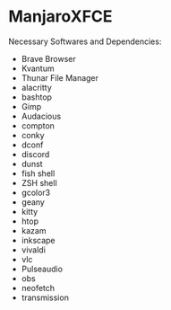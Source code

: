 # ManjaroXFCE

Necessary Softwares and Dependencies:
<ul>
<li>Brave Browser</li>
<li>Kvantum</li>
<li>Thunar File Manager </li>
<li>alacritty       </li>
<li>bashtop       </li>
<li>Gimp       </li>
<li>Audacious       </li>
<li>compton       </li>
<li>conky       </li>
<li>dconf       </li>
<li>discord       </li>
<li>dunst       </li>
<li>fish shell       </li>
<li>	ZSH shell </li>
<li>gcolor3       </li>
<li>geany       </li>
<li>kitty       </li>
<li>htop       </li>
<li>kazam       </li>
<li>inkscape       </li>
<li>vivaldi       </li>
<li>vlc       </li>
<li>Pulseaudio     </li>
<li>obs       </li>
<li>neofetch       </li>
<li> transmission      </li>

</ul>